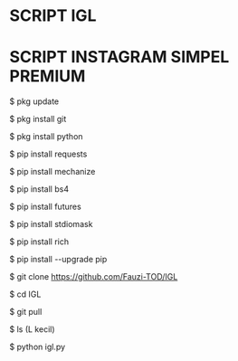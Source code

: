# SCRIPT IGL

# SCRIPT INSTAGRAM SIMPEL PREMIUM

$ pkg update

$ pkg install git

$ pkg install python

$ pip install requests

$ pip install mechanize

$ pip install bs4

$ pip install futures

$ pip install stdiomask

$ pip install rich

$ pip install --upgrade pip

$ git clone https://github.com/Fauzi-TOD/IGL

$ cd IGL

$ git pull

$ ls (L kecil)

$ python igl.py
